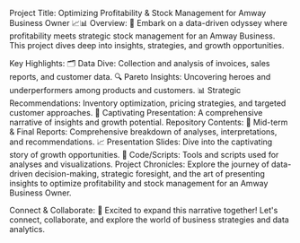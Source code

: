 Project Title: Optimizing Profitability & Stock Management for Amway Business Owner 📈📊
Overview:
🌟 Embark on a data-driven odyssey where profitability meets strategic stock management for an Amway Business. This project dives deep into insights, strategies, and growth opportunities.

Key Highlights:
🗂️ Data Dive: Collection and analysis of invoices, sales reports, and customer data.
🔍 Pareto Insights: Uncovering heroes and underperformers among products and customers.
📊 Strategic Recommendations: Inventory optimization, pricing strategies, and targeted customer approaches.
🚀 Captivating Presentation: A comprehensive narrative of insights and growth potential.
Repository Contents:
📑 Mid-term & Final Reports: Comprehensive breakdown of analyses, interpretations, and recommendations.
📈 Presentation Slides: Dive into the captivating story of growth opportunities.
🚀 Code/Scripts: Tools and scripts used for analyses and visualizations.
Project Chronicles:
Explore the journey of data-driven decision-making, strategic foresight, and the art of presenting insights to optimize profitability and stock management for an Amway Business Owner.

Connect & Collaborate:
🌟 Excited to expand this narrative together! Let's connect, collaborate, and explore the world of business strategies and data analytics.
